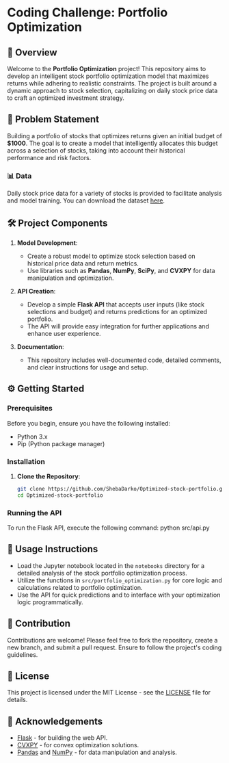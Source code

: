 # Coding Challenge: Portfolio Optimization

## 🚀 Overview

Welcome to the **Portfolio Optimization** project! This repository aims to develop an intelligent stock portfolio optimization model that maximizes returns while adhering to realistic constraints. The project is built around a dynamic approach to stock selection, capitalizing on daily stock price data to craft an optimized investment strategy.

## 🎯 Problem Statement

Building a portfolio of stocks that optimizes returns given an initial budget of **$1000**. The goal is to create a model that intelligently allocates this budget across a selection of stocks, taking into account their historical performance and risk factors.

### 📊 Data

Daily stock price data for a variety of stocks is provided to facilitate analysis and model training. You can download the dataset [here](https://drive.google.com/file/d/1vdougP5eBLb7geavZIt7QyXhLVq4ai4M/view?usp=sharing).

## 🛠️ Project Components

1. **Model Development**:
   - Create a robust model to optimize stock selection based on historical price data and return metrics.
   - Use libraries such as **Pandas**, **NumPy**, **SciPy**, and **CVXPY** for data manipulation and optimization.

2. **API Creation**:
   - Develop a simple **Flask API** that accepts user inputs (like stock selections and budget) and returns predictions for an optimized portfolio.
   - The API will provide easy integration for further applications and enhance user experience.

3. **Documentation**:
   - This repository includes well-documented code, detailed comments, and clear instructions for usage and setup.

## ⚙️ Getting Started

### Prerequisites

Before you begin, ensure you have the following installed:

- Python 3.x
- Pip (Python package manager)

### Installation

1. **Clone the Repository**:

   ```bash
   git clone https://github.com/ShebaDarko/Optimized-stock-portfolio.git
   cd Optimized-stock-portfolio


###  Running the API
To run the Flask API, execute the following command:
python src/api.py

## 📖 Usage Instructions

- Load the Jupyter notebook located in the `notebooks` directory for a detailed analysis of the stock portfolio optimization process.
- Utilize the functions in `src/portfolio_optimization.py` for core logic and calculations related to portfolio optimization.
- Use the API for quick predictions and to interface with your optimization logic programmatically.

## 🤝 Contribution

Contributions are welcome! Please feel free to fork the repository, create a new branch, and submit a pull request. Ensure to follow the project's coding guidelines.

## 📄 License

This project is licensed under the MIT License - see the [LICENSE](LICENSE) file for details.

## 📝 Acknowledgements

- [Flask](https://flask.palletsprojects.com/) - for building the web API.
- [CVXPY](https://www.cvxpy.org/) - for convex optimization solutions.
- [Pandas](https://pandas.pydata.org/) and [NumPy](https://numpy.org/) - for data manipulation and analysis.

